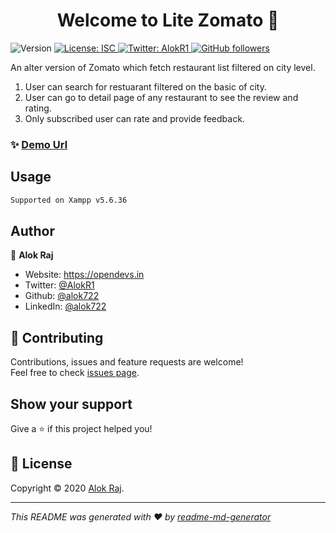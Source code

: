 <h1 align="center">Welcome to Lite Zomato 👋</h1>
<p>
  <img alt="Version" src="https://img.shields.io/badge/version-1.0.0-blue.svg?cacheSeconds=2592000" />
  <a href="#" target="_blank">
    <img alt="License: ISC" src="https://img.shields.io/badge/License-ISC-yellow.svg" />
  </a>
  <a href="https://twitter.com/AlokR1" target="_blank">
    <img alt="Twitter: AlokR1" src="https://img.shields.io/twitter/follow/AlokR1.svg?style=social" />
  </a>
  <a href="https://github.com/alok722" target="_blank">
    <img alt="GitHub followers" src="https://img.shields.io/github/followers/alok722?style=social">                                       
  </a>
</p>

An alter version of Zomato which fetch restaurant list filtered on city level.

1. User can search for restuarant filtered on the basic of city.
2. User can go to detail page of any restaurant to see the review and rating.
3. Only subscribed user can rate and provide feedback.

### ✨ [Demo Url](https://litezomatophp.000webhostapp.com/index.php)

## Usage

```sh
Supported on Xampp v5.6.36
```

## Author

👤 **Alok Raj**

* Website: https://opendevs.in
* Twitter: [@AlokR1](https://twitter.com/AlokR1)
* Github: [@alok722](https://github.com/alok722)
* LinkedIn: [@alok722](https://linkedin.com/in/alok722)

## 🤝 Contributing

Contributions, issues and feature requests are welcome!<br />Feel free to check [issues page](https://github.com/alok722/Lite-Zomato/issues). 

## Show your support

Give a ⭐️ if this project helped you!

## 📝 License

Copyright © 2020 [Alok Raj](https://github.com/alok722).

***
_This README was generated with ❤️ by [readme-md-generator](https://github.com/kefranabg/readme-md-generator)_
